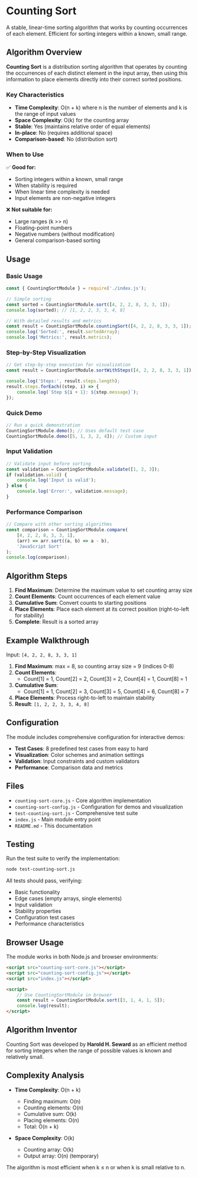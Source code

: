 # Counting Sort

A stable, linear-time sorting algorithm that works by counting occurrences of each element. Efficient for sorting integers within a known, small range.

## Algorithm Overview

**Counting Sort** is a distribution sorting algorithm that operates by counting the occurrences of each distinct element in the input array, then using this information to place elements directly into their correct sorted positions.

### Key Characteristics

- **Time Complexity**: O(n + k) where n is the number of elements and k is the range of input values
- **Space Complexity**: O(k) for the counting array
- **Stable**: Yes (maintains relative order of equal elements)
- **In-place**: No (requires additional space)
- **Comparison-based**: No (distribution sort)

### When to Use

✅ **Good for:**
- Sorting integers within a known, small range
- When stability is required
- When linear time complexity is needed
- Input elements are non-negative integers

❌ **Not suitable for:**
- Large ranges (k >> n)
- Floating-point numbers
- Negative numbers (without modification)
- General comparison-based sorting

## Usage

### Basic Usage

```javascript
const { CountingSortModule } = require('./index.js');

// Simple sorting
const sorted = CountingSortModule.sort([4, 2, 2, 8, 3, 3, 1]);
console.log(sorted); // [1, 2, 2, 3, 3, 4, 8]

// With detailed results and metrics
const result = CountingSortModule.countingSort([4, 2, 2, 8, 3, 3, 1]);
console.log('Sorted:', result.sortedArray);
console.log('Metrics:', result.metrics);
```

### Step-by-Step Visualization

```javascript
// Get step-by-step execution for visualization
const result = CountingSortModule.sortWithSteps([4, 2, 2, 8, 3, 3, 1]);

console.log('Steps:', result.steps.length);
result.steps.forEach((step, i) => {
    console.log(`Step ${i + 1}: ${step.message}`);
});
```

### Quick Demo

```javascript
// Run a quick demonstration
CountingSortModule.demo(); // Uses default test case
CountingSortModule.demo([5, 1, 3, 2, 4]); // Custom input
```

### Input Validation

```javascript
// Validate input before sorting
const validation = CountingSortModule.validate([1, 2, 3]);
if (validation.valid) {
    console.log('Input is valid');
} else {
    console.log('Error:', validation.message);
}
```

### Performance Comparison

```javascript
// Compare with other sorting algorithms
const comparison = CountingSortModule.compare(
    [4, 2, 2, 8, 3, 3, 1],
    (arr) => arr.sort((a, b) => a - b),
    'JavaScript Sort'
);
console.log(comparison);
```

## Algorithm Steps

1. **Find Maximum**: Determine the maximum value to set counting array size
2. **Count Elements**: Count occurrences of each element value
3. **Cumulative Sum**: Convert counts to starting positions
4. **Place Elements**: Place each element at its correct position (right-to-left for stability)
5. **Complete**: Result is a sorted array

## Example Walkthrough

Input: `[4, 2, 2, 8, 3, 3, 1]`

1. **Find Maximum**: max = 8, so counting array size = 9 (indices 0-8)
2. **Count Elements**: 
   - Count[1] = 1, Count[2] = 2, Count[3] = 2, Count[4] = 1, Count[8] = 1
3. **Cumulative Sum**: 
   - Count[1] = 1, Count[2] = 3, Count[3] = 5, Count[4] = 6, Count[8] = 7
4. **Place Elements**: Process right-to-left to maintain stability
5. **Result**: `[1, 2, 2, 3, 3, 4, 8]`

## Configuration

The module includes comprehensive configuration for interactive demos:

- **Test Cases**: 8 predefined test cases from easy to hard
- **Visualization**: Color schemes and animation settings
- **Validation**: Input constraints and custom validators
- **Performance**: Comparison data and metrics

## Files

- `counting-sort-core.js` - Core algorithm implementation
- `counting-sort-config.js` - Configuration for demos and visualization
- `test-counting-sort.js` - Comprehensive test suite
- `index.js` - Main module entry point
- `README.md` - This documentation

## Testing

Run the test suite to verify the implementation:

```bash
node test-counting-sort.js
```

All tests should pass, verifying:
- Basic functionality
- Edge cases (empty arrays, single elements)
- Input validation
- Stability properties
- Configuration test cases
- Performance characteristics

## Browser Usage

The module works in both Node.js and browser environments:

```html
<script src="counting-sort-core.js"></script>
<script src="counting-sort-config.js"></script>
<script src="index.js"></script>

<script>
    // Use CountingSortModule in browser
    const result = CountingSortModule.sort([3, 1, 4, 1, 5]);
    console.log(result);
</script>
```

## Algorithm Inventor

Counting Sort was developed by **Harold H. Seward** as an efficient method for sorting integers when the range of possible values is known and relatively small.

## Complexity Analysis

- **Time Complexity**: O(n + k)
  - Finding maximum: O(n)
  - Counting elements: O(n)
  - Cumulative sum: O(k)
  - Placing elements: O(n)
  - Total: O(n + k)

- **Space Complexity**: O(k)
  - Counting array: O(k)
  - Output array: O(n) (temporary)

The algorithm is most efficient when k ≤ n or when k is small relative to n.
